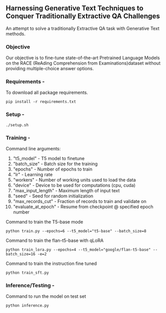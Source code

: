 ## Harnessing Generative Text Techniques to Conquer Traditionally Extractive QA Challenges

An attempt to solve a traditionally Extractive QA task with Generative Text methods.

### Objective
Our objective is to fine-tune state-of-the-art Pretrained Language Models on the RACE (ReAding Comprehension from Examinations)dataset without providing multiple-choice answer options.

### Requirements - 
To download all package requirements.

```
pip install -r requirements.txt
```

### Setup - 
```
./setup.sh
```

### Training - 

Command line arguments: <br>

1. "t5_model" - T5 model to finetune <br>
2. "batch_size" - Batch size for the training <br>
3. "epochs" - Number of epochs to train <br>
4. "lr" - Learning rate
5. "workers" - Number of working units used to load the data
6. "device" - Device to be used for computations (cpu, cuda)
7. "max_input_length" - Maximum length of input text
8. "seed" - Seed for random initialization
9. "max_records_cut" - Fraction of records to train and validate on
10. "evaluate_at_epoch" - Resume from checkpoint @ specified epoch number


Command to train the T5-base mode <br>
```
python train.py --epochs=6 --t5_model="t5-base" --batch_size=8
```

Command to train the flan-t5-base with qLoRA <br>
```
python train_lora.py --epochs=4 --t5_model="google/flan-t5-base" --batch_size=16 -e=2
```

Command to train the instruction fine tuned <br>
```
python train_sft.py
```

### Inference/Testing - 

Command to run the model on test set <br>
```
python inference.py
```
